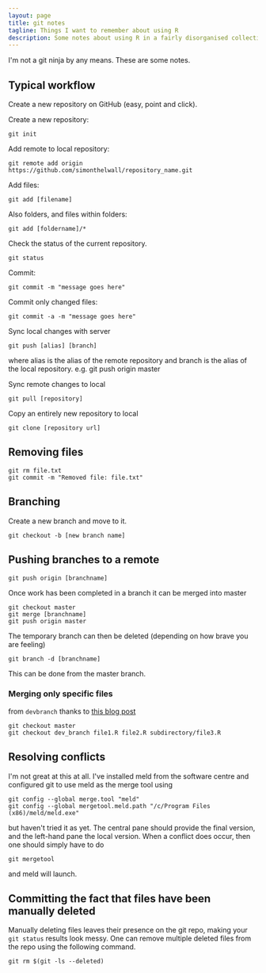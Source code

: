 ```yaml
---
layout: page
title: git notes
tagline: Things I want to remember about using R
description: Some notes about using R in a fairly disorganised collection
---
```


I'm not a git ninja by any means. 
These are some notes.

## Typical workflow

Create a new repository on GitHub (easy, point and click).

Create a new repository:

```git
git init
```

Add remote to local repository:

```git
git remote add origin https://github.com/simonthelwall/repository_name.git
```

Add files:

```git
git add [filename]
```

Also folders, and files within folders:

```git
git add [foldername]/*
```

Check the status of the current repository. 

```git
git status
```

Commit:

```git
git commit -m "message goes here"
```

Commit only changed files:

```git
git commit -a -m "message goes here"
```

Sync local changes with server

```git
git push [alias] [branch]
```

where alias is the alias of the remote repository and branch is the alias of the local repository. e.g. git push origin master  

Sync remote changes to local

```git
git pull [repository]
```

Copy an entirely new repository to local

```git
git clone [repository url]
```

## Removing files

```git
git rm file.txt
git commit -m "Removed file: file.txt"
```

## Branching


Create a new branch and move to it. 

```git
git checkout -b [new branch name]
```

## Pushing branches to a remote

```git
git push origin [branchname]
```

Once work has been completed in a branch it can be merged into master

```git
git checkout master
git merge [branchname]
git push origin master
```

The temporary branch can then be deleted (depending on how brave you are feeling)

```git
git branch -d [branchname]
```

This can be done from the master branch.

### Merging only specific files

from `devbranch`
thanks to [this blog post](http://jasonrudolph.com/blog/2009/02/25/git-tip-how-to-merge-specific-files-from-another-branch/)

```git
git checkout master
git checkout dev_branch file1.R file2.R subdirectory/file3.R
```

## Resolving conflicts

I'm not great at this at all. I've installed meld from the software centre and configured git to use meld as the merge tool using

```git
git config --global merge.tool "meld"
git config --global mergetool.meld.path "/c/Program Files (x86)/meld/meld.exe"
```

but haven't tried it as yet. The central pane should provide the final version, and the left-hand pane the local version. 
When a conflict does occur, then one should simply have to do 

```git
git mergetool
```

and meld will launch. 

## Committing the fact that files have been manually deleted
Manually deleting files leaves their presence on the git repo, making your `git status` results look messy. 
One can remove multiple deleted files from the repo using the following command. 

```git
git rm $(git -ls --deleted)
```
